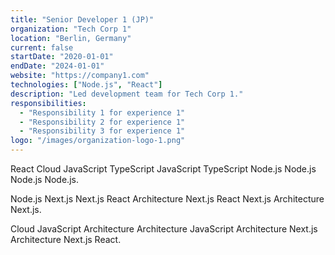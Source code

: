 ```yaml
---
title: "Senior Developer 1 (JP)"
organization: "Tech Corp 1"
location: "Berlin, Germany"
current: false
startDate: "2020-01-01"
endDate: "2024-01-01"
website: "https://company1.com"
technologies: ["Node.js", "React"]
description: "Led development team for Tech Corp 1."
responsibilities:
  - "Responsibility 1 for experience 1"
  - "Responsibility 2 for experience 1"
  - "Responsibility 3 for experience 1"
logo: "/images/organization-logo-1.png"
---
```


React Cloud JavaScript TypeScript JavaScript TypeScript Node.js Node.js Node.js Node.js.

Node.js Next.js Next.js React Architecture Next.js React Next.js Architecture Next.js.

Cloud JavaScript Architecture Architecture JavaScript Architecture Next.js Architecture Next.js React.
